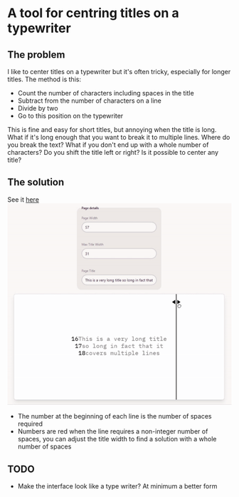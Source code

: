 # A tool for centring titles on a typewriter

## The problem

I like to center titles on a typewriter but it's often tricky, especially for longer titles. The method is this:

- Count the number of characters including spaces in the title
- Subtract from the number of characters on a line
- Divide by two
- Go to this position on the typewriter

This is fine and easy for short titles, but annoying when the title is long. What if it's long enough that you want to break it to multiple lines. Where do you break the text? What if you don't end up with a whole number of characters? Do you shift the title left or right? Is it possible to center any title?

## The solution

See it [here](https://type.artomweb.com)
![](demo.gif)

- The number at the beginning of each line is the number of spaces required
- Numbers are red when the line requires a non-integer number of spaces, you can adjust the title width to find a solution with a whole number of spaces

## TODO

- Make the interface look like a type writer? At minimum a better form
